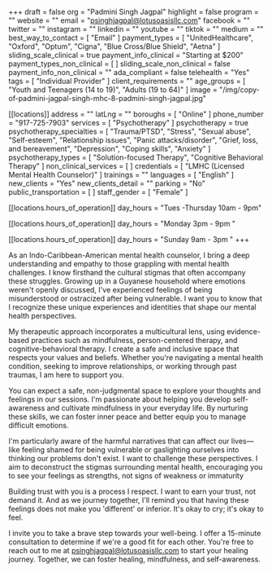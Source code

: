 +++
draft = false
org = "Padmini Singh Jagpal"
highlight = false
program = ""
website = ""
email = "psinghjagpal@lotusoasisllc.com"
facebook = ""
twitter = ""
instagram = ""
linkedin = ""
youtube = ""
tiktok = ""
medium = ""
best_way_to_contact = [ "Email" ]
payment_types = [
  "UnitedHealthcare",
  "Oxford",
  "Optum",
  "Cigna",
  "Blue Cross/Blue Shield",
  "Aetna"
]
sliding_scale_clinical = true
payment_info_clinical = "Starting at $200"
payment_types_non_clinical = [ ]
sliding_scale_non_clinical = false
payment_info_non_clinical = ""
ada_compliant = false
telehealth = "Yes"
tags = [ "Individual Provider" ]
client_requirements = ""
age_groups = [ "Youth and Teenagers (14 to 19)", "Adults (19 to 64)" ]
image = "/img/copy-of-padmini-jagpal-singh-mhc-8-padmini-singh-jagpal.jpg"

[[locations]]
address = ""
latLng = ""
boroughs = [ "Online" ]
phone_number = "917-725-7903"
services = [ "Psychotherapy" ]
psychotherapy = true
psychotherapy_specialties = [
  "Trauma/PTSD",
  "Stress",
  "Sexual abuse",
  "Self-esteem",
  "Relationship issues",
  "Panic attacks/disorder",
  "Grief, loss, and bereavement",
  "Depression",
  "Coping skills",
  "Anxiety"
]
psychotherapy_types = [ "Solution-focused Therapy", "Cognitive Behavioral Therapy" ]
non_clinical_services = [ ]
credentials = [ "LMHC (Licensed Mental Health Counselor)" ]
trainings = ""
languages = [ "English" ]
new_clients = "Yes"
new_clients_detail = ""
parking = "No"
public_transportation = [ ]
staff_gender = [ "Female" ]

  [[locations.hours_of_operation]]
  day_hours = "Tues -Thursday 10am - 9pm"

  [[locations.hours_of_operation]]
  day_hours = "Monday 3pm - 9pm "

  [[locations.hours_of_operation]]
  day_hours = "Sunday 9am - 3pm  "
+++

As an Indo-Caribbean-American mental health counselor, I bring a deep understanding and empathy to those grappling with mental health challenges. I know firsthand the cultural stigmas that often accompany these struggles. Growing up in a Guyanese household where emotions weren't openly discussed, I've experienced feelings of being misunderstood or ostracized after being vulnerable. I want you to know that I recognize these unique experiences and identities that shape our mental health perspectives.

My therapeutic approach incorporates a multicultural lens, using evidence-based practices such as mindfulness, person-centered therapy, and cognitive-behavioral therapy. I create a safe and inclusive space that respects your values and beliefs. Whether you're navigating a mental health condition, seeking to improve relationships, or working through past traumas, I am here to support you.

You can expect a safe, non-judgmental space to explore your thoughts and feelings in our sessions. I'm passionate about helping you develop self-awareness and cultivate mindfulness in your everyday life. By nurturing these skills, we can foster inner peace and better equip you to manage difficult emotions.

I'm particularly aware of the harmful narratives that can affect our lives—like feeling shamed for being vulnerable or gaslighting ourselves into thinking our problems don't exist. I want to challenge these perspectives. I aim to deconstruct the stigmas surrounding mental health, encouraging you to see your feelings as strengths, not signs of weakness or immaturity

Building trust with you is a process I respect. I want to earn your trust, not demand it. And as we journey together, I'll remind you that having these feelings does not make you 'different' or inferior. It's okay to cry; it's okay to feel.

I invite you to take a brave step towards your well-being. I offer a 15-minute consultation to determine if we're a good fit for each other. You're free to reach out to me at [psinghjagpal@lotusoasisllc.com](mailto:psinghjagpal@lotusoasisllc.com) to start your healing journey. Together, we can foster healing, mindfulness, and self-awareness.
